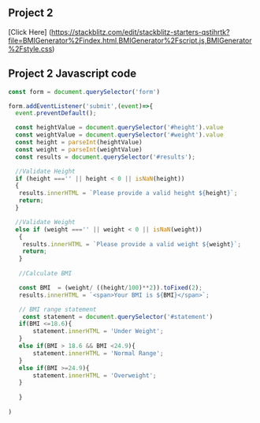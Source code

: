  ## Project 2
 [Click Here] (https://stackblitz.com/edit/stackblitz-starters-qstihrtk?file=BMIGenerator%2Findex.html,BMIGenerator%2Fscript.js,BMIGenerator%2Fstyle.css)

 ## Project 2 Javascript code

 ``` javascript
 const form = document.querySelector('form')

form.addEventListener('submit',(event)=>{
   event.preventDefault();

   const heightValue = document.querySelector('#height').value
   const weightValue = document.querySelector('#weight').value
   const height = parseInt(heightValue)
   const weight = parseInt(weightValue)
   const results = document.querySelector('#results');

   //Validate Height
   if (height ==='' || height < 0 || isNaN(height))
   {
	results.innerHTML = `Please provide a valid height ${height}`;
	return;
   }

   //Validate Weight
   else if (weight ==='' || weight < 0 || isNaN(weight))
	{
	 results.innerHTML = `Please provide a valid weight ${weight}`;
	 return;
	}
   
	//Calculate BMI

	const BMI  = (weight/ ((height/100)**2)).toFixed(2);
	results.innerHTML = `<span>Your BMI is ${BMI}</span>`;

	// BMI range statement
     const statement = document.querySelector('#statement')
	if(BMI <=18.6){
		statement.innerHTML = 'Under Weight';
	}
	else if(BMI > 18.6 && BMI <24.9){
		statement.innerHTML = 'Normal Range';
	}
	else if(BMI >=24.9){
		statement.innerHTML = 'Overweight';
	}
  
	}
   
)
 ```  